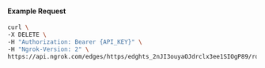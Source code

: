 <!-- Code generated for API Clients. DO NOT EDIT. -->

#### Example Request

```bash
curl \
-X DELETE \
-H "Authorization: Bearer {API_KEY}" \
-H "Ngrok-Version: 2" \
https://api.ngrok.com/edges/https/edghts_2nJI3ouyaOJdrclx3ee1SIOgP89/routes/edghtsrt_2nJI3tX42ZUwqtHd5GMi2hXPaOL/user_agent_filter
```
